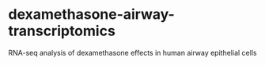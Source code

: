 # dexamethasone-airway-transcriptomics
RNA-seq analysis of dexamethasone effects in human airway epithelial cells

